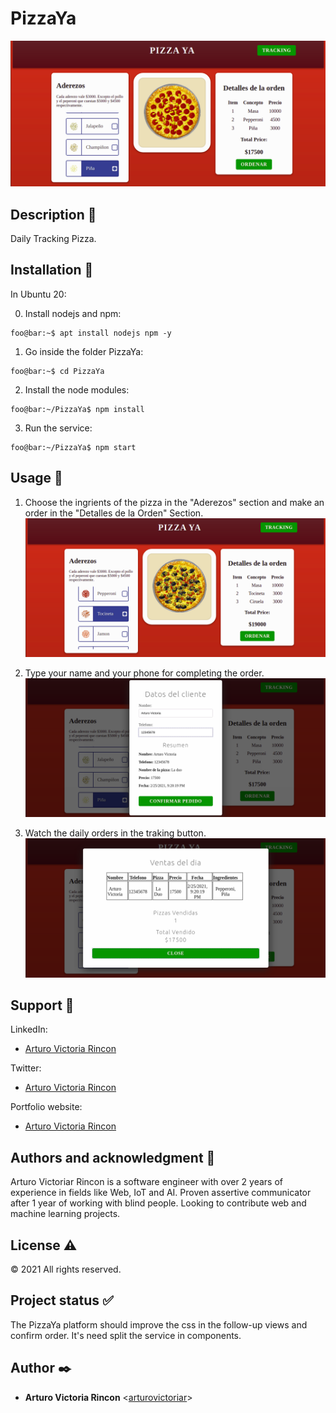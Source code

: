 # PizzaYa

![PizzaYa](./assets/pizzaya.png)

## Description :book:

Daily Tracking Pizza.

## Installation :floppy_disk:

In Ubuntu 20:

0. Install nodejs and npm:

```console
foo@bar:~$ apt install nodejs npm -y
```

1. Go inside the folder PizzaYa:

```console
foo@bar:~$ cd PizzaYa
```

2. Install the node modules:

```console
foo@bar:~/PizzaYa$ npm install
```

3. Run the service:

```console
foo@bar:~/PizzaYa$ npm start
```

## Usage :open_file_folder:

1. Choose the ingrients of the pizza in the "Aderezos" section and make an order in the "Detalles de la Orden" Section.
![order](./assets/order.png)

2. Type your name and your phone for completing the order.
![payment](./assets/payment.png)

3. Watch the daily orders in the traking button.
![traking](./assets/traking.png)

## Support :email:

LinkedIn:

- [Arturo Victoria Rincon](https://www.linkedin.com/in/arturovictoriar/)

Twitter:

- [Arturo Victoria Rincon](https://twitter.com/arturovictoriar)

Portfolio website:

- [Arturo Victoria Rincon](http://arturovictoriar.github.io/)

## Authors and acknowledgment :school:

Arturo Victoriar Rincon is a software engineer with over 2 years of experience in fields like Web, IoT and AI. Proven assertive communicator after 1 year of working with blind people.
Looking to contribute web and machine learning projects.

## License :warning:

:copyright: 2021 All rights reserved.

## Project status :white_check_mark:

The PizzaYa platform should improve the css in the follow-up views and confirm order. It's need split the service in components.

## Author :black_nib:

* __Arturo Victoria Rincon__ <[arturovictoriar](https://github.com/arturovictoriar)>